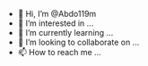 - 👋 Hi, I’m @Abdo119m
- 👀 I’m interested in ...
- 🌱 I’m currently learning ...
- 💞️ I’m looking to collaborate on ...
- 📫 How to reach me ...

<!---
Abdo119m/Abdo119m is a ✨ special ✨ repository because its `README.md` (this file) appears on your GitHub profile.
You can click the Preview link to take a look at your changes.
--->

